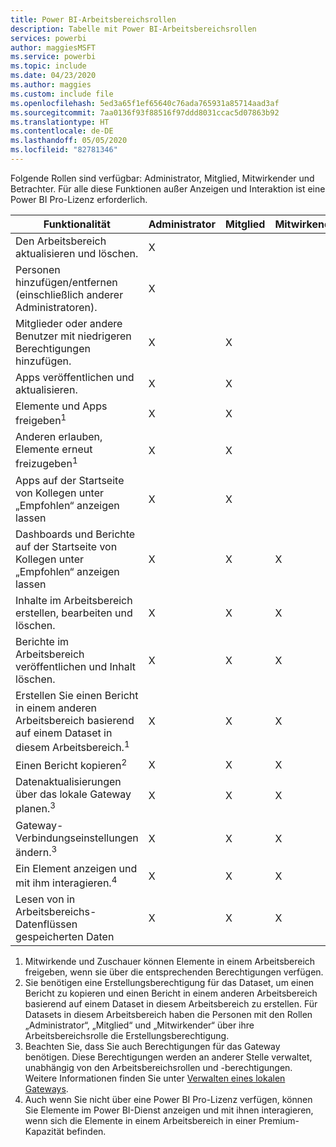 ```yaml
---
title: Power BI-Arbeitsbereichsrollen
description: Tabelle mit Power BI-Arbeitsbereichsrollen
services: powerbi
author: maggiesMSFT
ms.service: powerbi
ms.topic: include
ms.date: 04/23/2020
ms.author: maggies
ms.custom: include file
ms.openlocfilehash: 5ed3a65f1ef65640c76ada765931a85714aad3af
ms.sourcegitcommit: 7aa0136f93f88516f97ddd8031ccac5d07863b92
ms.translationtype: HT
ms.contentlocale: de-DE
ms.lasthandoff: 05/05/2020
ms.locfileid: "82781346"
---
```

Folgende Rollen sind verfügbar: Administrator, Mitglied, Mitwirkender und Betrachter. Für alle diese Funktionen außer Anzeigen und Interaktion ist eine Power BI Pro-Lizenz erforderlich.

|Funktionalität   | Administrator  | Mitglied  | Mitwirkender  | Viewer |
|---|---|---|---|---|
| Den Arbeitsbereich aktualisieren und löschen.  | X  |   |   |   | 
| Personen hinzufügen/entfernen (einschließlich anderer Administratoren).  | X  |   |   |   |
| Mitglieder oder andere Benutzer mit niedrigeren Berechtigungen hinzufügen.  |  X | X  |   |   |
| Apps veröffentlichen und aktualisieren. |  X | X  |   |   |
| Elemente und Apps freigeben<sup>1</sup> |  X | X  |   |   |
| Anderen erlauben, Elemente erneut freizugeben<sup>1</sup> |  X | X  |   |   |
| Apps auf der Startseite von Kollegen unter „Empfohlen“ anzeigen lassen |  X | X  |   |   |
| Dashboards und Berichte auf der Startseite von Kollegen unter „Empfohlen“ anzeigen lassen |  X | X  | X |   |
| Inhalte im Arbeitsbereich erstellen, bearbeiten und löschen.  |  X | X  | X  |   |
| Berichte im Arbeitsbereich veröffentlichen und Inhalt löschen.  |  X | X  | X  |   |
| Erstellen Sie einen Bericht in einem anderen Arbeitsbereich basierend auf einem Dataset in diesem Arbeitsbereich.<sup>1</sup> |  X | X  | X  |   |
| Einen Bericht kopieren<sup>2</sup> | X | X | X |  |
| Datenaktualisierungen über das lokale Gateway planen.<sup>3</sup> | X | X | X |  |
| Gateway-Verbindungseinstellungen ändern.<sup>3</sup> | X | X | X |  |
| Ein Element anzeigen und mit ihm interagieren.<sup>4</sup> |  X | X  | X  | X  |
| Lesen von in Arbeitsbereichs-Datenflüssen gespeicherten Daten | X | X | X | X |

1. Mitwirkende und Zuschauer können Elemente in einem Arbeitsbereich freigeben, wenn sie über die entsprechenden Berechtigungen verfügen.
2. Sie benötigen eine Erstellungsberechtigung für das Dataset, um einen Bericht zu kopieren und einen Bericht in einem anderen Arbeitsbereich basierend auf einem Dataset in diesem Arbeitsbereich zu erstellen. Für Datasets in diesem Arbeitsbereich haben die Personen mit den Rollen „Administrator“, „Mitglied“ und „Mitwirkender“ über ihre Arbeitsbereichsrolle die Erstellungsberechtigung.
3. Beachten Sie, dass Sie auch Berechtigungen für das Gateway benötigen. Diese Berechtigungen werden an anderer Stelle verwaltet, unabhängig von den Arbeitsbereichsrollen und -berechtigungen. Weitere Informationen finden Sie unter [Verwalten eines lokalen Gateways](https://docs.microsoft.com/data-integration/gateway/service-gateway-manage).
4. Auch wenn Sie nicht über eine Power BI Pro-Lizenz verfügen, können Sie Elemente im Power BI-Dienst anzeigen und mit ihnen interagieren, wenn sich die Elemente in einem Arbeitsbereich in einer Premium-Kapazität befinden.

